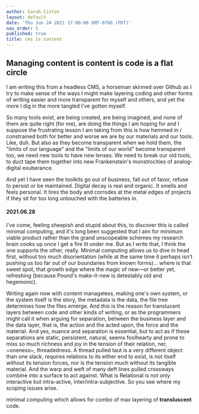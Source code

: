 ```yaml
---
author: Sarah Ciston
layout: default
date: 'Thu Jun 24 2021 17:00:00 GMT-0700 (PDT)'
nav_order: 5
published: true
title: cms is content
---
```

## Managing content is content is code is a flat circle

I am writing this from a headless CMS, a horseman skinned over Github as I try to make sense of the ways I might make layering coding and other forms of writing easier and more transparent for myself and others, and yet the more I dig in the more tangled I've gotten myself.

So many tools exist, are being created, are being imagined, and none of them are quite right (for me), are doing the things I am hoping for and I suppose the frustrating lesson I am taking from this is how hemmed in / constrained both for better and worse we are by our materials and our tools. Like, duh. But also as they become transparent when we hold them, the "limits of our language" and the "limits of our world" become transparent too, we need new tools to have new lenses. We need to break our old tools, to duct tape them together into new Frankenstein's monstrocities of analog-digital exuberance.

And yet I have seen the toolkits go out of business, fall out of favor, refuse to persist or be maintained. Digital decay is real and organic. It smells and feels personal. It tires the body and corrodes at the metal edges of projects if they sit for too long untouched with the batteries in.

#### 2021.06.28

I've come, feeling sheepish and stupid about this, to discover this is called minimal computing, and it's long been suggested that I aim for minimum viable product rather than the grand unscopeable schemes my research brain cooks up once I get a fire lit under me. But as I write that, I think the one supports the other, really. Minimal computing allows us to dive in head first, without too much disorientation (while at the same time it perhaps isn't pushing us too far out of our boundaries from known forms)... where is that sweet spot, that growth edge where the magic of new—or better yet, refreshing (because Pound's make-it-new is detestably old and hegemonic).

Writing again now with content manageless, making one's own system, or the system itself is the story, the metadata is the data, the file tree determines how the files emerge. And *this* is the reason for translucent layers between code and other kinds of writing, or as the programmers might call it when arguing for separation, between the business layer and the data layer, that is, the action and the acted upon, the force and the material. And yes, nuance and separation is essential, but to act as if these separations are static, persistent, natural, seems foolhearty and prone to miss so much richness and joy in the tension of their relation, ner, ~oneness~, threadedness. A thread pulled taut is a very different object than one slack, requires relations to its either end to exist, is not itself without its tension forces, nor is the tension much without its tangible material. And the warp and weft of many deft lines pulled crossways combine into a surface to act against. What is Relational is not only interactive but intra-active, inter/intra-subjective. So you see where my scoping issues arise.


minimal computing which allows for combo of max layering of **transluscent** code. 





